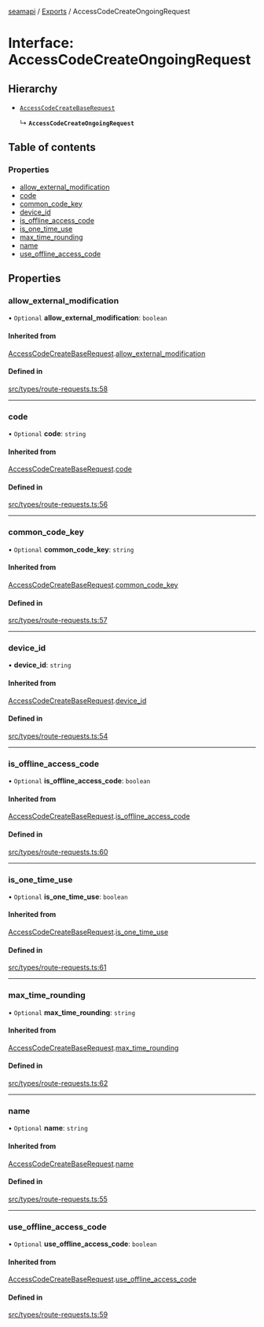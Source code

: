 [seamapi](../README.md) / [Exports](../modules.md) / AccessCodeCreateOngoingRequest

# Interface: AccessCodeCreateOngoingRequest

## Hierarchy

- [`AccessCodeCreateBaseRequest`](AccessCodeCreateBaseRequest.md)

  ↳ **`AccessCodeCreateOngoingRequest`**

## Table of contents

### Properties

- [allow\_external\_modification](AccessCodeCreateOngoingRequest.md#allow_external_modification)
- [code](AccessCodeCreateOngoingRequest.md#code)
- [common\_code\_key](AccessCodeCreateOngoingRequest.md#common_code_key)
- [device\_id](AccessCodeCreateOngoingRequest.md#device_id)
- [is\_offline\_access\_code](AccessCodeCreateOngoingRequest.md#is_offline_access_code)
- [is\_one\_time\_use](AccessCodeCreateOngoingRequest.md#is_one_time_use)
- [max\_time\_rounding](AccessCodeCreateOngoingRequest.md#max_time_rounding)
- [name](AccessCodeCreateOngoingRequest.md#name)
- [use\_offline\_access\_code](AccessCodeCreateOngoingRequest.md#use_offline_access_code)

## Properties

### allow\_external\_modification

• `Optional` **allow\_external\_modification**: `boolean`

#### Inherited from

[AccessCodeCreateBaseRequest](AccessCodeCreateBaseRequest.md).[allow_external_modification](AccessCodeCreateBaseRequest.md#allow_external_modification)

#### Defined in

[src/types/route-requests.ts:58](https://github.com/seamapi/javascript-legacy/blob/main/src/types/route-requests.ts#L58)

___

### code

• `Optional` **code**: `string`

#### Inherited from

[AccessCodeCreateBaseRequest](AccessCodeCreateBaseRequest.md).[code](AccessCodeCreateBaseRequest.md#code)

#### Defined in

[src/types/route-requests.ts:56](https://github.com/seamapi/javascript-legacy/blob/main/src/types/route-requests.ts#L56)

___

### common\_code\_key

• `Optional` **common\_code\_key**: `string`

#### Inherited from

[AccessCodeCreateBaseRequest](AccessCodeCreateBaseRequest.md).[common_code_key](AccessCodeCreateBaseRequest.md#common_code_key)

#### Defined in

[src/types/route-requests.ts:57](https://github.com/seamapi/javascript-legacy/blob/main/src/types/route-requests.ts#L57)

___

### device\_id

• **device\_id**: `string`

#### Inherited from

[AccessCodeCreateBaseRequest](AccessCodeCreateBaseRequest.md).[device_id](AccessCodeCreateBaseRequest.md#device_id)

#### Defined in

[src/types/route-requests.ts:54](https://github.com/seamapi/javascript-legacy/blob/main/src/types/route-requests.ts#L54)

___

### is\_offline\_access\_code

• `Optional` **is\_offline\_access\_code**: `boolean`

#### Inherited from

[AccessCodeCreateBaseRequest](AccessCodeCreateBaseRequest.md).[is_offline_access_code](AccessCodeCreateBaseRequest.md#is_offline_access_code)

#### Defined in

[src/types/route-requests.ts:60](https://github.com/seamapi/javascript-legacy/blob/main/src/types/route-requests.ts#L60)

___

### is\_one\_time\_use

• `Optional` **is\_one\_time\_use**: `boolean`

#### Inherited from

[AccessCodeCreateBaseRequest](AccessCodeCreateBaseRequest.md).[is_one_time_use](AccessCodeCreateBaseRequest.md#is_one_time_use)

#### Defined in

[src/types/route-requests.ts:61](https://github.com/seamapi/javascript-legacy/blob/main/src/types/route-requests.ts#L61)

___

### max\_time\_rounding

• `Optional` **max\_time\_rounding**: `string`

#### Inherited from

[AccessCodeCreateBaseRequest](AccessCodeCreateBaseRequest.md).[max_time_rounding](AccessCodeCreateBaseRequest.md#max_time_rounding)

#### Defined in

[src/types/route-requests.ts:62](https://github.com/seamapi/javascript-legacy/blob/main/src/types/route-requests.ts#L62)

___

### name

• `Optional` **name**: `string`

#### Inherited from

[AccessCodeCreateBaseRequest](AccessCodeCreateBaseRequest.md).[name](AccessCodeCreateBaseRequest.md#name)

#### Defined in

[src/types/route-requests.ts:55](https://github.com/seamapi/javascript-legacy/blob/main/src/types/route-requests.ts#L55)

___

### use\_offline\_access\_code

• `Optional` **use\_offline\_access\_code**: `boolean`

#### Inherited from

[AccessCodeCreateBaseRequest](AccessCodeCreateBaseRequest.md).[use_offline_access_code](AccessCodeCreateBaseRequest.md#use_offline_access_code)

#### Defined in

[src/types/route-requests.ts:59](https://github.com/seamapi/javascript-legacy/blob/main/src/types/route-requests.ts#L59)
